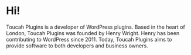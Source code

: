 # Hi!

Toucah Plugins is a developer of WordPress plugins. Based in the heart of London, Toucah Plugins was founded by Henry Wright. Henry has been contributing to WordPress since 2011. Today, Toucah Plugins aims to provide software to both developers and business owners.
